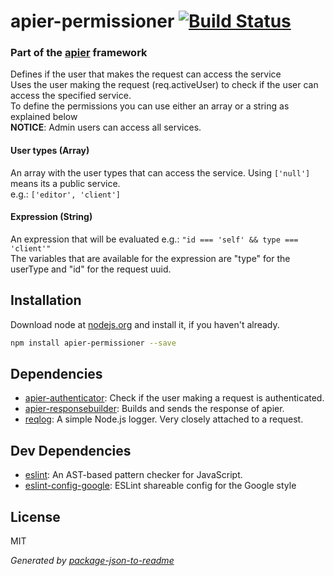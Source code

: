 # apier-permissioner [![Build Status](https://travis-ci.org/Knorcedger/apier-permissioner.png?branch=master)](https://travis-ci.org/Knorcedger/apier-permissioner)

### Part of the [apier](https://github.com/Knorcedger/apier) framework

Defines if the user that makes the request can access the service  
Uses the user making the request (req.activeUser) to check if the user can access the specified service.  
To define the permissions you can use either an array or a string as explained below  
**NOTICE**: Admin users can access all services.

#### User types (Array)
An array with the user types that can access the service. Using `['null']` means its a public service.  
e.g.: `['editor', 'client']`

#### Expression (String)
An expression that will be evaluated e.g.: `"id === 'self' && type === 'client'"`  
The variables that are available for the expression are "type" for the userType and "id" for the request uuid.

## Installation

Download node at [nodejs.org](http://nodejs.org) and install it, if you haven't already.

```sh
npm install apier-permissioner --save
```

## Dependencies

- [apier-authenticator](https://github.com/Knorcedger/apier-authenticator): Check if the user making a request is authenticated.
- [apier-responsebuilder](https://github.com/Knorcedger/apier-responsebuilder): Builds and sends the response of apier.
- [reqlog](https://github.com/Knorcedger/reqlog): A simple Node.js logger. Very closely attached to a request.

## Dev Dependencies

- [eslint](https://github.com/eslint/eslint): An AST-based pattern checker for JavaScript.
- [eslint-config-google](https://github.com/google/eslint-config-google): ESLint shareable config for the Google style


## License

MIT

_Generated by [package-json-to-readme](https://github.com/zeke/package-json-to-readme)_
